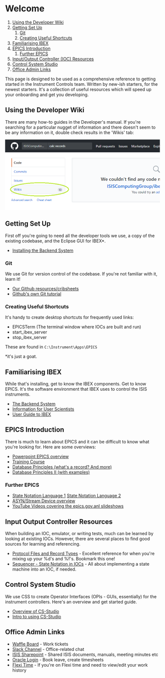 # Welcome

1. [Using the Developer Wiki](#using-the-developer-wiki)
2. [Getting Set Up](#getting-set-up)
    1. [Git](#git)
    2. [Creating Useful Shortcuts](#creating-useful-shortcuts)
3. [Familiarising IBEX](#familiarising-ibex)
4. [EPICS Introduction](#epics-introduction)
    1. [Further EPICS](#epics-introduction)
5. [Input/Output Controller (IOC) Resources](#input-output-controller-resources)
6. [Control System Studio](#control-system-studio)
7. [Office Admin Links](#office-admin-links)



This page is designed to be used as a comprehensive reference to getting started in the Instrument Controls team. Written by new-ish starters, for the newest starters. It's a collection of useful resources which will speed up your onboarding and get you developing. 

## Using the Developer Wiki

There are many how-to guides in the Developer's manual. If you're searching for a particular nugget of information and there doesn't seem to be any information on it, double check results in the 'Wikis' tab:


![Wiki Search Results](https://raw.githubusercontent.com/ISISComputingGroup/ibex_developers_manual/master/images/wiki_halp.png)


## Getting Set Up

First off you're going to need all the developer tools we use, a copy of the existing codebase, and the Eclipse GUI for IBEX*.

- [Installing the Backend System](The-Backend-System)

### Git

We use Git for version control of the codebase. If you're not familiar with it, learn it!

- [Our Github resources/cribsheets](Working-with-git-and-github)
- [Github's own Git tutorial](https://try.github.io/levels/1/challenges/2)

### Creating Useful Shortcuts

It's handy to create desktop shortcuts for frequently used links:

- EPICSTerm (The terminal window where IOCs are built and run)
- start_ibex_server
- stop_ibex_server

These are found in `C:\Instrument\Apps\EPICS`


*it's just a goat. 


## Familiarising IBEX

While that's installing, get to know the IBEX components. Get to know EPICS. It's the software environment that IBEX uses to control the ISIS instruments. 

- [The Backend System](The-Backend-System)
- [Information for User Scientists](https://github.com/ISISComputingGroup/IBEX/wiki)
- [User Guide to IBEX](https://github.com/ISISComputingGroup/ibex_user_manual/wiki)



## EPICS Introduction

There is much to learn about EPICS and it can be difficult to know what you're looking for. Here are some overviews:

- [Powerpoint EPICS overview](https://epics.anl.gov/docs/USPAS2014/1-Monday/EPICS_Intro.pdf)
- [Training Course](https://epics.anl.gov/docs/USPAS2014.php)
- [Database Principles (what's a record? And more)](https://epics.anl.gov/docs/USPAS2014/2-Tuesday/Database-1.pdf)
- [Database Principles II (with examples)](https://epics.anl.gov/docs/USPAS2014/2-Tuesday/Database-2.pdf)

### Further EPICS

- [State Notation Language 1](https://epics.anl.gov/docs/USPAS2014/2-Tuesday/SNL_1_EPICSAutomation.pdf) [State Notation Language 2](https://epics.anl.gov/docs/USPAS2014/2-Tuesday/SNL_2_Sequencer.pdf)
- [ASYN/Stream Device overview](https://epics.anl.gov/docs/USPAS2014/2-Tuesday/SNL_2_Sequencer.pdf)
- [YouTube Videos covering the epics.gov.anl slideshows](https://epics.anl.gov/docs/APS2015.php)


## Input Output Controller Resources

When building an IOC, emulator, or writing tests, much can be learned by looking at existing IOCs. However, there are several places to find good sources for learning and referencing. 

- [Protocol Files and Record Types](http://epics.web.psi.ch/software/streamdevice/doc/protocol.html) - Excellent reference for when you're mixing up your %d's and %f's. Bookmark this one!
- [Sequencer - State Notation in IOCs](http://www-csr.bessy.de/control/SoftDist/sequencer/Tutorial.html#pv-names-using-program-parameters) - All about implementing a state machine into an IOC, if needed.



## Control System Studio

We use CSS to create Operator Interfaces (OPIs - GUIs, essentially) for the instrument controllers. Here's an overview and get started guide.

- [Overview of CS-Studio](https://epics.anl.gov/docs/USPAS2014/1-Monday/CSS_1_Overview.pdf)
- [Intro to using CS-Studio](www.aps.anl.gov/epics/docs/USPAS2014/1-Monday/CSS_2_First_Steps.pdf)

## Office Admin Links

- [Waffle Board](https://waffle.io/ISISComputingGroup/IBEX) - Work tickets
- [Slack Channel](https://ibex-icp.slack.com/messages/C055HTCCU/) - Office-related chat
- [ISIS Sharepoint](https://www.facilities.rl.ac.uk/isis/default.aspx) - Shared ISIS documents, manuals, meeting minutes etc
- [Oracle Login](https://sso.ssc.rcuk.ac.uk/sso/pages/login.jsp) - Book leave, create timesheets
- [Flexi Time](http://flexiral.stfc.ac.uk/) - If you're on Flexi time and need to view/edit your work history


